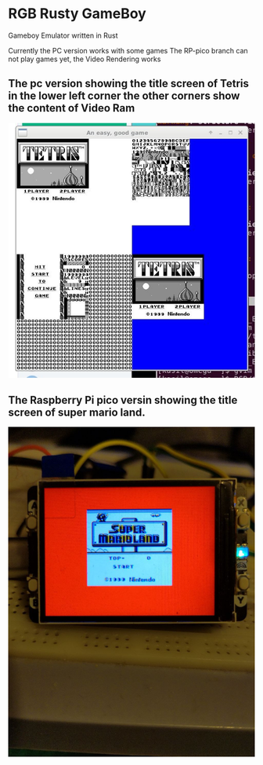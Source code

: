 # RGB Rusty GameBoy

Gameboy Emulator written in Rust

Currently the PC version works with some games
The RP-pico branch can not play games yet, the Video Rendering works


## The pc version showing the title screen of Tetris in the lower left corner the other corners show the content of Video Ram

![Screenshot of the pc version](PC_screenshot.jpg)

## The Raspberry Pi pico versin showing the title screen of super mario land.

![Super mario land](pico_screenshot.jpg)
